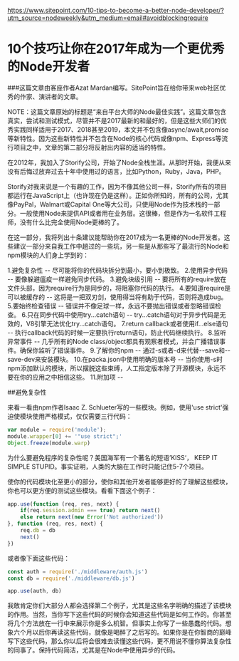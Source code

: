 https://www.sitepoint.com/10-tips-to-become-a-better-node-developer/?utm_source=nodeweekly&utm_medium=email#avoidblockingrequire
# 10个技巧让你在2017年成为一个更优秀的Node开发者

###这篇文章由客座作者Azat Mardan编写。SitePoint旨在给你带来web社区优秀的作家、演讲者的文章。

NOTE：这篇文章原始的标题是“来自平台大师的Node最佳实践”。这篇文章包含真实，尝试和测试模式，尽管并不是2017最新的和最好的，但是这些大师们的优秀实践同样适用于2017、2018甚至2019，本文并不包含像async/await,promise等新特性。因为这些新特性并不包含在Node的核心代码或像npm、Express等流行项目之中，文章的第二部分将反射出内容的适当的特性。

在2012年，我加入了Storify公司，开始了Node全栈生涯。从那时开始，我便从来没有后悔过放弃过去十年中使用过的语言，比如Python，Ruby，Java，PHP。

Storify对我来说是一个有趣的工作，因为不像其他公司一样，Storify所有的项目都运行在JavaScript上（也许现在仍是这样）。正如你所知的，所有的公司，尤其像PayPal，Walmart或Capital One等大公司，只使用Node作为技术栈的一部分。一般使用Node来提供API或者用在业务层。这很棒，但是作为一名软件工程师，没有什么比完全使用Node更棒的了。

在这一部分，我将列出十条建议能帮助你在2017成为一名更棒的Node开发者。这些建议一部分来自我工作中趟过的一些坑，另一些是从那些写了最流行的Node和npm模块的人们身上学到的：

1.避免复杂性 -- 尽可能将你的代码块拆分到最小，要小到极致。
2.使用异步代码 -- 要像躲避瘟疫一样避免同步代码。
3.避免块级引用 -- 要将所有的require放在文件头部，因为require行为是同步的，将阻塞你代码的执行。
4.要知道require是可以被缓存的 -- 这将是一把双刃剑，使用得当将有助于代码，否则将造成bug。
5.要始终检查错误 -- 错误并不像足球一样，永远不要抛出错误或者忽略错误检查。
6.只在同步代码中使用try...catch语句 -- try...catch语句对于异步代码是无效的，V8引擎无法优化try...catch语句。
7.return callback或者使用if...else语句 -- 执行callback代码的时候一定要执行return语句，防止代码继续执行。
8.监听异常事件 -- 几乎所有的Node class/object都具有观察者模式，并会广播错误事件。确保你监听了错误事件。
9.了解你的npm -- 通过-s或者-d来代替--save和--save-dev来安装模块。
10.在packa.json中使用明确的版本号 -- 当你使用-s时npm添加默认的模块，所以摆脱这些束缚，人工指定版本除了开源模块，永远不要在你的应用之中相信这些。
11.附加项 --

##避免复杂性

来看一看由npm作者Isaac Z. Schlueter写的一些模块。例如，使用'use strict'强迫使模块使用严格模式，仅仅需要三行代码：

```js
var module = require('module');
module.wrapper[0] += '"use strict";'
Object.freeze(module.warp)
```

为什么要避免程序的复杂性呢？美国海军有一个著名的短语’KISS‘， KEEP IT SIMPLE STUPID。事实证明，人类的大脑在工作时只能记住5-7个项目。

使你的代码模块化至更小的部分，使你和其他开发者能够更好的了理解这些模块，你也可以更方便的测试这些模块。看看下面这个例子：

```js
app.use(function (req, res, next) {
    if(req.session.admin === true) return next()
    else return next(new Error('Not authorized'))
}, function (req, res, next) {
    req.db = db
    next()
})
```

或者像下面这些代码：
```js
const auth = require('./middleware/auth.js')
const db = require('./middleware/db.js')

app.use(auth, db)
```

我敢肯定你们大部分人都会选择第二个例子，尤其是这些名字明确的描述了该模块的作用。当然，当你写下这些代码的时候你会知道这些代码是如何工作的。你甚至将几个方法放在一行中来展示你是多么机智。但事实上你写了一些愚蠢的代码。想象六个月以后你再读这些代码，就像是喝醉了之后写的。如果你是在你智商的巅峰写下这些代码，那么你以后将会很难去读懂这些代码，更不用说不懂你算法复杂性的同事了。保持代码简洁，尤其是在Node中使用异步的代码。


